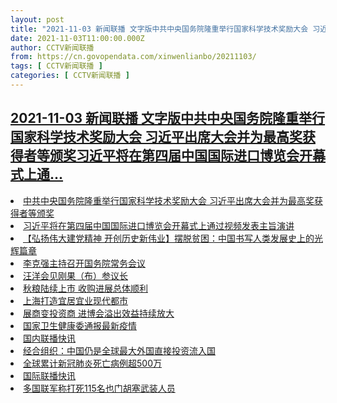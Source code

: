 ```yaml
---
layout: post
title: "2021-11-03 新闻联播 文字版中共中央国务院隆重举行国家科学技术奖励大会 习近平出席大会并为最高奖获得者等颁奖习近平将在第四届中国国际进口博览会开幕式上通"
date: 2021-11-03T11:00:00.000Z
author: CCTV新闻联播
from: https://cn.govopendata.com/xinwenlianbo/20211103/
tags: [ CCTV新闻联播 ]
categories: [ CCTV新闻联播 ]
---
```

<!--1635937200000-->
[2021-11-03 新闻联播 文字版中共中央国务院隆重举行国家科学技术奖励大会 习近平出席大会并为最高奖获得者等颁奖习近平将在第四届中国国际进口博览会开幕式上通...](https://cn.govopendata.com/xinwenlianbo/20211103/)
------

<div>
<li><a target="_blank" href="https://cn.govopendata.com/xinwenlianbo/20211103/#265357">中共中央国务院隆重举行国家科学技术奖励大会 习近平出席大会并为最高奖获得者等颁奖</a></li><li><a target="_blank" href="https://cn.govopendata.com/xinwenlianbo/20211103/#265358">习近平将在第四届中国国际进口博览会开幕式上通过视频发表主旨演讲</a></li><li><a target="_blank" href="https://cn.govopendata.com/xinwenlianbo/20211103/#265359">【弘扬伟大建党精神 开创历史新伟业】摆脱贫困：中国书写人类发展史上的光辉篇章</a></li><li><a target="_blank" href="https://cn.govopendata.com/xinwenlianbo/20211103/#265360">李克强主持召开国务院常务会议</a></li><li><a target="_blank" href="https://cn.govopendata.com/xinwenlianbo/20211103/#265361">汪洋会见刚果（布）参议长</a></li><li><a target="_blank" href="https://cn.govopendata.com/xinwenlianbo/20211103/#265362">秋粮陆续上市 收购进展总体顺利</a></li><li><a target="_blank" href="https://cn.govopendata.com/xinwenlianbo/20211103/#265363">上海打造宜居宜业现代都市</a></li><li><a target="_blank" href="https://cn.govopendata.com/xinwenlianbo/20211103/#265364">展商变投资商 进博会溢出效益持续放大</a></li><li><a target="_blank" href="https://cn.govopendata.com/xinwenlianbo/20211103/#265365">国家卫生健康委通报最新疫情</a></li><li><a target="_blank" href="https://cn.govopendata.com/xinwenlianbo/20211103/#265366">国内联播快讯</a></li><li><a target="_blank" href="https://cn.govopendata.com/xinwenlianbo/20211103/#265367">经合组织：中国仍是全球最大外国直接投资流入国</a></li><li><a target="_blank" href="https://cn.govopendata.com/xinwenlianbo/20211103/#265368">全球累计新冠肺炎死亡病例超500万</a></li><li><a target="_blank" href="https://cn.govopendata.com/xinwenlianbo/20211103/#265369">国际联播快讯</a></li><li><a target="_blank" href="https://cn.govopendata.com/xinwenlianbo/20211103/#265370">多国联军称打死115名也门胡塞武装人员</a></li>
</div>
